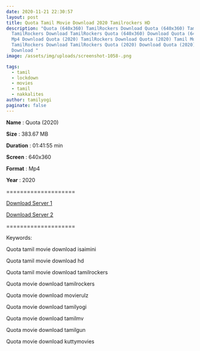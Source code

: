 ```yaml
---
date: 2020-11-21 22:30:57
layout: post
title: Quota Tamil Movie Download 2020 Tamilrockers HD
description: "Quota (640x360) TamilRockers Download Quota (640x360) Tamil Movie
  TamilRockers Download TamilRockers Quota (640x360) Download Quota (640x360)
  Mp4 Download Quota (2020) TamilRockers Download Quota (2020) Tamil Movie
  TamilRockers Download TamilRockers Quota (2020) Download Quota (2020) Mp4
  Download "
image: /assets/img/uploads/screenshot-1058-.png

tags:
  - tamil
  - lockdown
  - movies
  - tamil
  - nakkalites
author: tamilyogi
paginate: false
---
```

**Name**	:	Quota (2020)

**Size**	        :	383.67 MB 

**Duration**	:	01:41:55 min 

**Screen**	:	640x360 

**Format**	:	Mp4

**Year**         :        2020

\====================

[Download Server 1](http://b5.wetransfer.vip/files/Quota%20(2020).mp4)

[Download Server 2](http://b5.wetransfer.vip/files/Quota%20(2020).mp4)

[](http://b5.wetransfer.vip/files/Quota%20(2020).mp4)====================

Keywords:

Quota tamil movie download isaimini

Quota tamil movie download hd

Quota tamil movie download tamilrockers

Quota movie download tamilrockers

Quota movie download movierulz

Quota movie download tamilyogi

Quota movie download tamilmv

Quota movie download tamilgun

Quota movie download kuttymovies